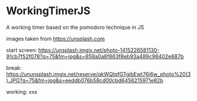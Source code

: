 # WorkingTimerJS
A working timer based on the pomodoro technique in JS

images taken from https://unsplash.com

start screen: https://unsplash.imgix.net/photo-1415226581130-91cb7f52f078?q=75&fm=jpg&s=859a0a6f863f8eb93a489c98402e687b

break: https://ununsplash.imgix.net/reserve/qkWQIqfGTgibEwt76i6w_photo%20(3).JPG?q=75&fm=jpg&s=eeddb076b58cd00cbd6456215971e82b

working: xxx
